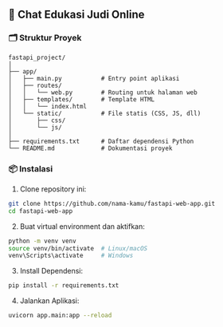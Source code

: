 ## 💬 Chat Edukasi Judi Online


### 🗂 Struktur Proyek
```
fastapi_project/
│
├── app/
│   ├── main.py           # Entry point aplikasi  
│   ├── routes/
│   │   └── web.py        # Routing untuk halaman web
│   ├── templates/        # Template HTML
│   │   └── index.html    
│   └── static/           # File statis (CSS, JS, dll)
│       ├── css/
│       └── js/
│ 
├── requirements.txt      # Daftar dependensi Python
└── README.md             # Dokumentasi proyek
```

### 📦 Instalasi

1. Clone repository ini:
```bash
git clone https://github.com/nama-kamu/fastapi-web-app.git
cd fastapi-web-app
```
2. Buat virtual environment dan aktifkan:
```bash
python -m venv venv
source venv/bin/activate  # Linux/macOS
venv\Scripts\activate     # Windows
```
3. Install Dependensi:
```bash
pip install -r requirements.txt 
```

4. Jalankan Aplikasi:
```bash
uvicorn app.main:app --reload
```


